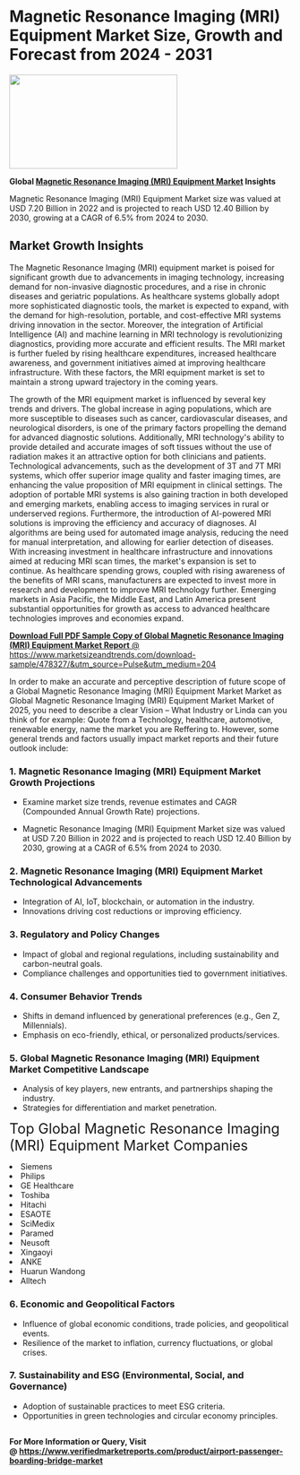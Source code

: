 <H1>Magnetic Resonance Imaging (MRI) Equipment Market Size, Growth and Forecast from 2024 - 2031</H1><img class="aligncenter size-medium wp-image-584254" src="https://thirdeyenews.in/wp-content/uploads/2024/09/Global-Market-Research-300x168.jpeg" alt="" width="300" height="168" /><p><strong>Global&nbsp;<a href="https://www.marketsizeandtrends.com/download-sample/478327/&amp;utm_source=Pulse&amp;utm_medium=204">Magnetic Resonance Imaging (MRI) Equipment Market</a> Insights</strong></p><p>Magnetic Resonance Imaging (MRI) Equipment Market size was valued at USD 7.20 Billion in 2022 and is projected to reach USD 12.40 Billion by 2030, growing at a CAGR of 6.5% from 2024 to 2030.</p><p><h2>Market Growth Insights</h2> <p>The Magnetic Resonance Imaging (MRI) equipment market is poised for significant growth due to advancements in imaging technology, increasing demand for non-invasive diagnostic procedures, and a rise in chronic diseases and geriatric populations. As healthcare systems globally adopt more sophisticated diagnostic tools, the market is expected to expand, with the demand for high-resolution, portable, and cost-effective MRI systems driving innovation in the sector. Moreover, the integration of Artificial Intelligence (AI) and machine learning in MRI technology is revolutionizing diagnostics, providing more accurate and efficient results. The MRI market is further fueled by rising healthcare expenditures, increased healthcare awareness, and government initiatives aimed at improving healthcare infrastructure. With these factors, the MRI equipment market is set to maintain a strong upward trajectory in the coming years.</p> <p><a href="download_sample_link_here"></a></p> <p>The growth of the MRI equipment market is influenced by several key trends and drivers. The global increase in aging populations, which are more susceptible to diseases such as cancer, cardiovascular diseases, and neurological disorders, is one of the primary factors propelling the demand for advanced diagnostic solutions. Additionally, MRI technology's ability to provide detailed and accurate images of soft tissues without the use of radiation makes it an attractive option for both clinicians and patients. Technological advancements, such as the development of 3T and 7T MRI systems, which offer superior image quality and faster imaging times, are enhancing the value proposition of MRI equipment in clinical settings. The adoption of portable MRI systems is also gaining traction in both developed and emerging markets, enabling access to imaging services in rural or underserved regions. Furthermore, the introduction of AI-powered MRI solutions is improving the efficiency and accuracy of diagnoses. AI algorithms are being used for automated image analysis, reducing the need for manual interpretation, and allowing for earlier detection of diseases. With increasing investment in healthcare infrastructure and innovations aimed at reducing MRI scan times, the market's expansion is set to continue. As healthcare spending grows, coupled with rising awareness of the benefits of MRI scans, manufacturers are expected to invest more in research and development to improve MRI technology further. Emerging markets in Asia Pacific, the Middle East, and Latin America present substantial opportunities for growth as access to advanced healthcare technologies improves and economies expand.</p> <p><a href="get_more_link_here"></p><p><span class=""><strong>Download Full PDF Sample Copy of Global Magnetic Resonance Imaging (MRI) Equipment Market Report</strong> @ <a href="https://www.marketsizeandtrends.com/download-sample/478327/&amp;utm_source=Pulse&amp;utm_medium=204" target="_blank">https://www.marketsizeandtrends.com/download-sample/478327/&amp;utm_source=Pulse&amp;utm_medium=204</a></span></p><p>In order to make an accurate and perceptive description of future scope of a Global&nbsp;Magnetic Resonance Imaging (MRI) Equipment Market Market as Global&nbsp;Magnetic Resonance Imaging (MRI) Equipment Market Market of 2025, you need to describe a clear Vision &ndash; What Industry or Linda can you think of for example: Quote from a Technology, healthcare, automotive, renewable energy, name the market you are Reffering to. However, some general trends and factors usually impact market reports and their future outlook include:</p><h3>1.&nbsp;<strong>Magnetic Resonance Imaging (MRI) Equipment Market Growth Projections</strong></h3><ul><li>Examine market size trends, revenue estimates and CAGR (Compounded Annual Growth Rate) projections.</li><li><p>Magnetic Resonance Imaging (MRI) Equipment Market size was valued at USD 7.20 Billion in 2022 and is projected to reach USD 12.40 Billion by 2030, growing at a CAGR of 6.5% from 2024 to 2030.</p></li></ul><h3>2.&nbsp;<strong>Magnetic Resonance Imaging (MRI) Equipment Market Technological Advancements</strong></h3><ul><li>Integration of AI, IoT, blockchain, or automation in the industry.</li><li>Innovations driving cost reductions or improving efficiency.</li></ul><h3>3.&nbsp;<strong>Regulatory and Policy Changes</strong></h3><ul><li>Impact of global and regional regulations, including sustainability and carbon-neutral goals.</li><li>Compliance challenges and opportunities tied to government initiatives.</li></ul><h3>4.&nbsp;<strong>Consumer Behavior Trends</strong></h3><ul><li>Shifts in demand influenced by generational preferences (e.g., Gen Z, Millennials).</li><li>Emphasis on eco-friendly, ethical, or personalized products/services.</li></ul><h3>5.&nbsp;<strong>Global Magnetic Resonance Imaging (MRI) Equipment Market Competitive Landscape</strong></h3><ul><li>Analysis of key players, new entrants, and partnerships shaping the industry.</li><li>Strategies for differentiation and market penetration.</li></ul><p data-pm-slice="1 1 []"><span style="color: inherit; font-family: inherit; font-size: 25px;">Top Global Magnetic Resonance Imaging (MRI) Equipment Market Companies</span></p><div class="" data-test-id=""><p><li>Siemens</li><li> Philips</li><li> GE Healthcare</li><li> Toshiba</li><li> Hitachi</li><li> ESAOTE</li><li> SciMedix</li><li> Paramed</li><li> Neusoft</li><li> Xingaoyi</li><li> ANKE</li><li> Huarun Wandong</li><li> Alltech</li></p></div><h3>6.&nbsp;<strong>Economic and Geopolitical Factors</strong></h3><ul><li>Influence of global economic conditions, trade policies, and geopolitical events.</li><li>Resilience of the market to inflation, currency fluctuations, or global crises.</li></ul><h3>7.&nbsp;<strong>Sustainability and ESG (Environmental, Social, and Governance)</strong></h3><ul><li>Adoption of sustainable practices to meet ESG criteria.</li><li>Opportunities in green technologies and circular economy principles.</li></ul><h2><strong style="font-size: 14px;">For More Information or Query, Visit @&nbsp;</strong><a style="background-color: #ffffff; font-size: 14px;" href="https://www.marketsizeandtrends.com/report/magnetic-resonance-imaging-mri-equipment-market/" target="_blank">https://www.verifiedmarketreports.com/product/airport-passenger-boarding-bridge-market</a></h2>
